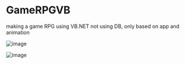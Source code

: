 # GameRPGVB

making a game RPG using VB.NET not using DB, only based on app and animation 

![image](https://user-images.githubusercontent.com/40462921/112919457-57f48600-9131-11eb-8ae0-4d7e65c85fa3.png)

![image](https://user-images.githubusercontent.com/40462921/112919478-6478de80-9131-11eb-8125-ace44351d7f7.png)

